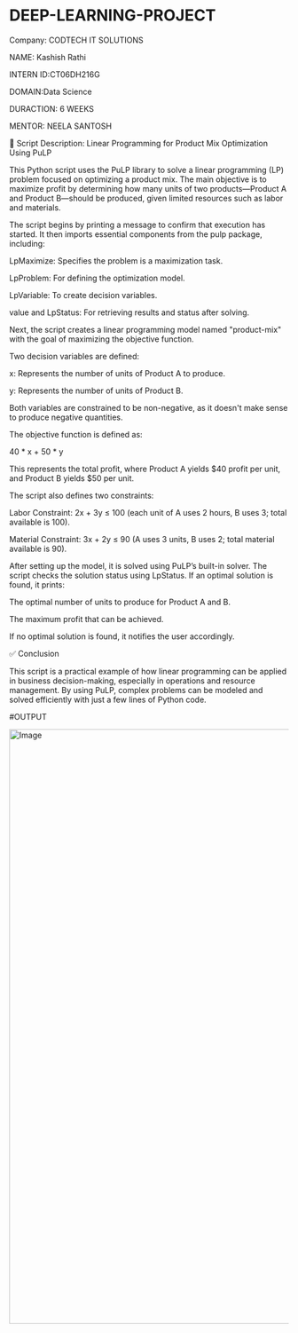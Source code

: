 # DEEP-LEARNING-PROJECT
Company: CODTECH IT SOLUTIONS

NAME: Kashish Rathi

INTERN ID:CT06DH216G

DOMAIN:Data Science

DURACTION: 6 WEEKS

MENTOR: NEELA SANTOSH

📝 Script Description: Linear Programming for Product Mix Optimization Using PuLP

This Python script uses the PuLP library to solve a linear programming (LP) problem focused on optimizing a product mix. The main objective is to maximize profit by determining how many units of two products—Product A and Product B—should be produced, given limited resources such as labor and materials.

The script begins by printing a message to confirm that execution has started. It then imports essential components from the pulp package, including:

LpMaximize: Specifies the problem is a maximization task.

LpProblem: For defining the optimization model.

LpVariable: To create decision variables.

value and LpStatus: For retrieving results and status after solving.

Next, the script creates a linear programming model named "product-mix" with the goal of maximizing the objective function.

Two decision variables are defined:

x: Represents the number of units of Product A to produce.

y: Represents the number of units of Product B.

Both variables are constrained to be non-negative, as it doesn't make sense to produce negative quantities.

The objective function is defined as:

40 * x + 50 * y


This represents the total profit, where Product A yields $40 profit per unit, and Product B yields $50 per unit.

The script also defines two constraints:

Labor Constraint: 2x + 3y ≤ 100 (each unit of A uses 2 hours, B uses 3; total available is 100).

Material Constraint: 3x + 2y ≤ 90 (A uses 3 units, B uses 2; total material available is 90).

After setting up the model, it is solved using PuLP’s built-in solver. The script checks the solution status using LpStatus. If an optimal solution is found, it prints:

The optimal number of units to produce for Product A and B.

The maximum profit that can be achieved.

If no optimal solution is found, it notifies the user accordingly.

✅ Conclusion

This script is a practical example of how linear programming can be applied in business decision-making, especially in operations and resource management. By using PuLP, complex problems can be modeled and solved efficiently with just a few lines of Python code.

#OUTPUT

<img width="1913" height="1072" alt="Image" src="https://github.com/user-attachments/assets/a80ae7b2-d0fe-46b3-8224-4ba93e54cc3f" />
